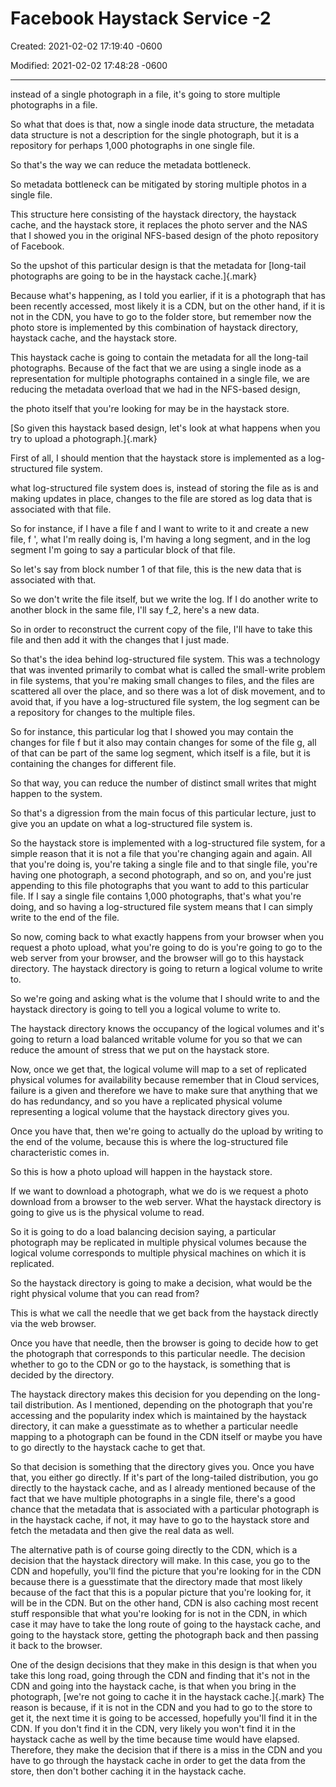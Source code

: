# Facebook Haystack Service -2 

Created: 2021-02-02 17:19:40 -0600

Modified: 2021-02-02 17:48:28 -0600

---

instead of a single photograph in a file, it's going to store multiple photographs in a file.



So what that does is that, now a single inode data structure, the metadata data structure is not a description for the single photograph, but it is a repository for perhaps 1,000 photographs in one single file.





So that's the way we can reduce the metadata bottleneck.



So metadata bottleneck can be mitigated by storing multiple photos in a single file.



This structure here consisting of the haystack directory, the haystack cache, and the haystack store, it replaces the photo server and the NAS that I showed you in the original NFS-based design of the photo repository of Facebook.



So the upshot of this particular design is that the metadata for [long-tail photographs are going to be in the haystack cache.]{.mark}



Because what's happening, as I told you earlier, if it is a photograph that has been recently accessed, most likely it is a CDN, but on the other hand, if it is not in the CDN, you have to go to the folder store, but remember now the photo store is implemented by this combination of haystack directory, haystack cache, and the haystack store.



This haystack cache is going to contain the metadata for all the long-tail photographs. Because of the fact that we are using a single inode as a representation for multiple photographs contained in a single file, we are reducing the metadata overload that we had in the NFS-based design,



the photo itself that you're looking for may be in the haystack store.



[So given this haystack based design, let's look at what happens when you try to upload a photograph.]{.mark}



First of all, I should mention that the haystack store is implemented as a log-structured file system.



what log-structured file system does is, instead of storing the file as is and making updates in place, changes to the file are stored as log data that is associated with that file.



So for instance, if I have a file f and I want to write to it and create a new file, f ', what I'm really doing is, I'm having a long segment, and in the log segment I'm going to say a particular block of that file.



So let's say from block number 1 of that file, this is the new data that is associated with that.



So we don't write the file itself, but we write the log. If I do another write to another block in the same file, I'll say f_2, here's a new data.



So in order to reconstruct the current copy of the file, I'll have to take this file and then add it with the changes that I just made.





So that's the idea behind log-structured file system. This was a technology that was invented primarily to combat what is called the small-write problem in file systems, that you're making small changes to files, and the files are scattered all over the place, and so there was a lot of disk movement, and to avoid that, if you have a log-structured file system, the log segment can be a repository for changes to the multiple files.





So for instance, this particular log that I showed you may contain the changes for file f but it also may contain changes for some of the file g, all of that can be part of the same log segment, which itself is a file, but it is containing the changes for different file.



So that way, you can reduce the number of distinct small writes that might happen to the system.



So that's a digression from the main focus of this particular lecture, just to give you an update on what a log-structured file system is.



So the haystack store is implemented with a log-structured file system, for a simple reason that it is not a file that you're changing again and again. All that you're doing is, you're taking a single file and to that single file, you're having one photograph, a second photograph, and so on, and you're just appending to this file photographs that you want to add to this particular file. If I say a single file contains 1,000 photographs, that's what you're doing, and so having a log-structured file system means that I can simply write to the end of the file.



So now, coming back to what exactly happens from your browser when you request a photo upload, what you're going to do is you're going to go to the web server from your browser, and the browser will go to this haystack directory. The haystack directory is going to return a logical volume to write to.



So we're going and asking what is the volume that I should write to and the haystack directory is going to tell you a logical volume to write to.



The haystack directory knows the occupancy of the logical volumes and it's going to return a load balanced writable volume for you so that we can reduce the amount of stress that we put on the haystack store.



Now, once we get that, the logical volume will map to a set of replicated physical volumes for availability because remember that in Cloud services, failure is a given and therefore we have to make sure that anything that we do has redundancy, and so you have a replicated physical volume representing a logical volume that the haystack directory gives you.



Once you have that, then we're going to actually do the upload by writing to the end of the volume, because this is where the log-structured file characteristic comes in.



So this is how a photo upload will happen in the haystack store.



If we want to download a photograph, what we do is we request a photo download from a browser to the web server. What the haystack directory is going to give us is the physical volume to read.



So it is going to do a load balancing decision saying, a particular photograph may be replicated in multiple physical volumes because the logical volume corresponds to multiple physical machines on which it is replicated.



So the haystack directory is going to make a decision, what would be the right physical volume that you can read from?



This is what we call the needle that we get back from the haystack directly via the web browser.



Once you have that needle, then the browser is going to decide how to get the photograph that corresponds to this particular needle. The decision whether to go to the CDN or go to the haystack, is something that is decided by the directory.



The haystack directory makes this decision for you depending on the long-tail distribution. As I mentioned, depending on the photograph that you're accessing and the popularity index which is maintained by the haystack directory, it can make a guesstimate as to whether a particular needle mapping to a photograph can be found in the CDN itself or maybe you have to go directly to the haystack cache to get that.



So that decision is something that the directory gives you. Once you have that, you either go directly. If it's part of the long-tailed distribution, you go directly to the haystack cache, and as I already mentioned because of the fact that we have multiple photographs in a single file, there's a good chance that the metadata that is associated with a particular photograph is in the haystack cache, if not, it may have to go to the haystack store and fetch the metadata and then give the real data as well.



The alternative path is of course going directly to the CDN, which is a decision that the haystack directory will make. In this case, you go to the CDN and hopefully, you'll find the picture that you're looking for in the CDN because there is a guesstimate that the directory made that most likely because of the fact that this is a popular picture that you're looking for, it will be in the CDN. But on the other hand, CDN is also caching most recent stuff responsible that what you're looking for is not in the CDN, in which case it may have to take the long route of going to the haystack cache, and going to the haystack store, getting the photograph back and then passing it back to the browser.



One of the design decisions that they make in this design is that when you take this long road, going through the CDN and finding that it's not in the CDN and going into the haystack cache, is that when you bring in the photograph, [we're not going to cache it in the haystack cache.]{.mark} The reason is because, if it is not in the CDN and you had to go to the store to get it, the next time it is going to be accessed, hopefully you'll find it in the CDN. If you don't find it in the CDN, very likely you won't find it in the haystack cache as well by the time because time would have elapsed. Therefore, they make the decision that if there is a miss in the CDN and you have to go through the haystack cache in order to get the data from the store, then don't bother caching it in the haystack cache.
